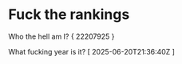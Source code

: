 # Fuck the rankings

Who the hell am I?
{ 22207925 }

What fucking year is it?
[ 2025-06-20T21:36:40Z ]
